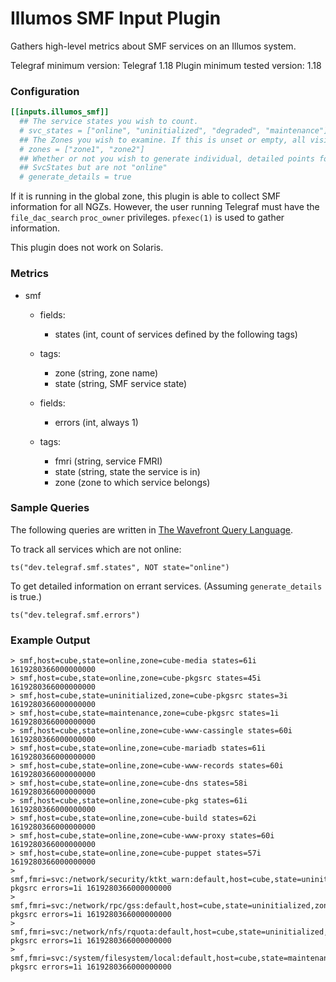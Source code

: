 # Illumos SMF Input Plugin

Gathers high-level metrics about SMF services on an Illumos system.

Telegraf minimum version: Telegraf 1.18
Plugin minimum tested version: 1.18

### Configuration

```toml
[[inputs.illumos_smf]]
  ## The service states you wish to count.
  # svc_states = ["online", "uninitialized", "degraded", "maintenance"]
  ## The Zones you wish to examine. If this is unset or empty, all visible zones are counted.
  # zones = ["zone1", "zone2"]
  ## Whether or not you wish to generate individual, detailed points for services which are in
  ## SvcStates but are not "online"
  # generate_details = true
```

If it is running in the global zone, this plugin is able to collect SMF
information for all NGZs. However, the user running Telegraf must have the
`file_dac_search` `proc_owner` privileges. `pfexec(1)` is used to gather information.

This plugin does not work on Solaris.

### Metrics

- smf
  - fields:
    - states (int, count of services defined by the following tags)
  - tags:
    - zone (string, zone name)
    - state (string, SMF service state)

  - fields:
    - errors (int, always 1)
  - tags:
    - fmri (string, service FMRI)
    - state (string, state the service is in)
    - zone (zone to which service belongs)


### Sample Queries

The following queries are written in [The Wavefront Query
Language](https://docs.wavefront.com/query_language_reference.html).

To track all services which are not online:

```
ts("dev.telegraf.smf.states", NOT state="online")
```

To get detailed information on errant services. (Assuming `generate_details`
is true.)

```
ts("dev.telegraf.smf.errors")
```


### Example Output

```
> smf,host=cube,state=online,zone=cube-media states=61i 1619280366000000000
> smf,host=cube,state=online,zone=cube-pkgsrc states=45i 1619280366000000000
> smf,host=cube,state=uninitialized,zone=cube-pkgsrc states=3i 1619280366000000000
> smf,host=cube,state=maintenance,zone=cube-pkgsrc states=1i 1619280366000000000
> smf,host=cube,state=online,zone=cube-www-cassingle states=60i 1619280366000000000
> smf,host=cube,state=online,zone=cube-mariadb states=61i 1619280366000000000
> smf,host=cube,state=online,zone=cube-www-records states=60i 1619280366000000000
> smf,host=cube,state=online,zone=cube-dns states=58i 1619280366000000000
> smf,host=cube,state=online,zone=cube-pkg states=61i 1619280366000000000
> smf,host=cube,state=online,zone=cube-build states=62i 1619280366000000000
> smf,host=cube,state=online,zone=cube-www-proxy states=60i 1619280366000000000
> smf,host=cube,state=online,zone=cube-puppet states=57i 1619280366000000000
> smf,fmri=svc:/network/security/ktkt_warn:default,host=cube,state=uninitialized,zone=cube-pkgsrc errors=1i 1619280366000000000
> smf,fmri=svc:/network/rpc/gss:default,host=cube,state=uninitialized,zone=cube-pkgsrc errors=1i 1619280366000000000
> smf,fmri=svc:/network/nfs/rquota:default,host=cube,state=uninitialized,zone=cube-pkgsrc errors=1i 1619280366000000000
> smf,fmri=svc:/system/filesystem/local:default,host=cube,state=maintenance,zone=cube-pkgsrc errors=1i 1619280366000000000

```
